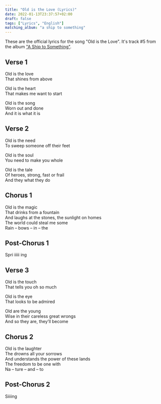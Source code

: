 ```yaml
---
title: "Old is the Love (Lyrics)"
date: 2022-01-13T23:37:57+02:00
draft: false
tags: ["Lyrics", "English"]
matching_album: "a ship to something"
---
```


These are the official lyrics for the song "Old is the Love". It's track #5 from the album ["A Ship to Something"](/albums/a-ship-to-something). 

## Verse 1
Old is the love  
That shines from above  

Old is the heart  
That makes me want to start  

Old is the song  
Worn out and done  
And it is what it is

## Verse 2
Old is the need  
To sweep someone off their feet

Old is the soul  
You need to make you whole

Old is the tale  
Of heroes, strong, fast or frail  
And they what they do

## Chorus 1
Old is the magic  
That drinks from a fountain  
And laughs at the stones, the sunlight on homes  
The world could steal me some  
Rain – bows – in – the

## Post-Chorus 1
Spri iiiii ing

## Verse 3
Old is the touch  
That tells you oh so much

Old is the eye  
That looks to be admired

Old are the young  
Wise in their careless great wrongs  
And so they are, they’ll become

## Chorus 2
Old is the laughter  
The drowns all your sorrows  
And understands the power of these lands  
The freedom to be one with  
Na – ture – and – to

## Post-Chorus 2 
Siiiing
